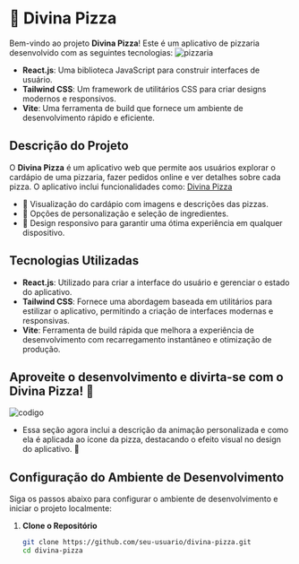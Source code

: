 # 🍕 Divina Pizza

Bem-vindo ao projeto **Divina Pizza**! Este é um aplicativo de pizzaria desenvolvido com as seguintes tecnologias:
![pizzaria](https://github.com/user-attachments/assets/d342ac06-33ff-440a-8d55-440f75f68c3a)


- **React.js**: Uma biblioteca JavaScript para construir interfaces de usuário.
- **Tailwind CSS**: Um framework de utilitários CSS para criar designs modernos e responsivos.
- **Vite**: Uma ferramenta de build que fornece um ambiente de desenvolvimento rápido e eficiente.

## Descrição do Projeto

O **Divina Pizza** é um aplicativo web que permite aos usuários explorar o cardápio de uma pizzaria, fazer pedidos online e ver detalhes sobre cada pizza. O aplicativo inclui funcionalidades como: [Divina Pizza](https://divina-pizza.vercel.app/)

- 🍕 Visualização do cardápio com imagens e descrições das pizzas.
- 🍴 Opções de personalização e seleção de ingredientes.
- 📱 Design responsivo para garantir uma ótima experiência em qualquer dispositivo.

## Tecnologias Utilizadas

- **React.js**: Utilizado para criar a interface do usuário e gerenciar o estado do aplicativo.
- **Tailwind CSS**: Fornece uma abordagem baseada em utilitários para estilizar o aplicativo, permitindo a criação de interfaces modernas e responsivas.
- **Vite**: Ferramenta de build rápida que melhora a experiência de desenvolvimento com recarregamento instantâneo e otimização de produção.

## Aproveite o desenvolvimento e divirta-se com o Divina Pizza! 🎉
![codigo](https://github.com/user-attachments/assets/4e93912d-f61c-4238-a6d0-201a1e2f6515)


- Essa seção agora inclui a descrição da animação personalizada e como ela é aplicada ao ícone da pizza, destacando o efeito visual no design do aplicativo. 🍕

## Configuração do Ambiente de Desenvolvimento

Siga os passos abaixo para configurar o ambiente de desenvolvimento e iniciar o projeto localmente:

1. **Clone o Repositório**

   ```bash
   git clone https://github.com/seu-usuario/divina-pizza.git
   cd divina-pizza
